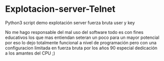 # Explotacion-server-Telnet
Python3 script demo explotación server fuerza bruta user y key

No me hago responsable del mal uso del software todo es con fines educativos los que mas entiendan seteran un poco para un mayor potencial por eso lo dejo totalmente funcional a nivel de programación pero con una configuracion limitada en fuerza bruta por los años 90 especial dedicación a los amantes del CPU ;)
